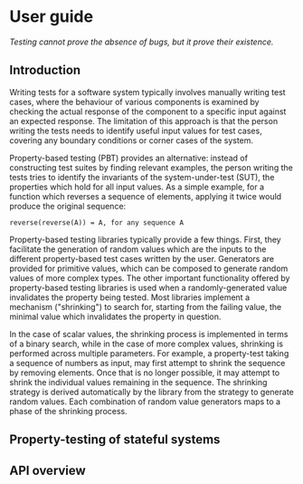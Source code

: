 # User guide

*Testing cannot prove the absence of bugs, but it prove their existence.*

## Introduction

Writing tests for a software system typically involves manually writing test
cases, where the behaviour of various components is examined by checking the
actual response of the component to a specific input against an expected
response. The limitation of this approach is that the person writing the tests
needs to identify useful input values for test cases, covering any boundary
conditions or corner cases of the system.

Property-based testing (PBT) provides an alternative: instead of constructing
test suites by finding relevant examples, the person writing the tests tries to
identify the invariants of the system-under-test (SUT), the properties which
hold for all input values. As a simple example, for a function which reverses a
sequence of elements, applying it twice would produce the original sequence:

```
reverse(reverse(A)) = A, for any sequence A
```

Property-based testing libraries typically provide a few things. First, they
facilitate the generation of random values which are the inputs to the different
property-based test cases written by the user. Generators are provided for
primitive values, which can be composed to generate random values of more
complex types. The other important functionality offered by property-based
testing libraries is used when a randomly-generated value invalidates the
property being tested. Most libraries implement a mechanism ("shrinking") to
search for, starting from the failing value, the minimal value which invalidates
the property in question.

In the case of scalar values, the shrinking process is implemented in terms of a
binary search, while in the case of more complex values, shrinking is performed
across multiple parameters. For example, a property-test taking a sequence of
numbers as input, may first attempt to shrink the sequence by removing elements.
Once that is no longer possible, it may attempt to shrink the individual values
remaining in the sequence. The shrinking strategy is derived automatically by
the library from the strategy to generate random values. Each combination of
random value generators maps to a phase of the shrinking process.

## Property-testing of stateful systems

## API overview